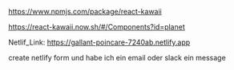 https://www.npmjs.com/package/react-kawaii

https://react-kawaii.now.sh/#/Components?id=planet


Netlif_Link:
https://gallant-poincare-7240ab.netlify.app



create netlify form und habe ich ein email oder slack ein message
